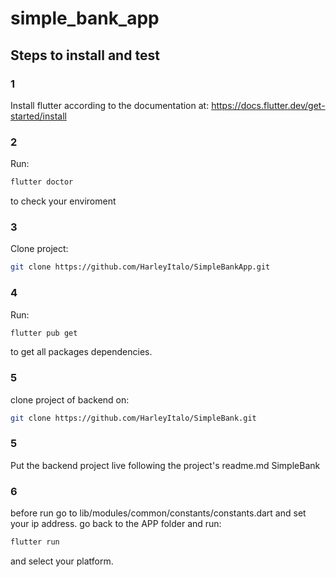 # simple_bank_app

## Steps to install and test

### 1
Install flutter according to the documentation at:
https://docs.flutter.dev/get-started/install

### 2
Run:
```sh
flutter doctor 
```
to check your enviroment

### 3 

Clone project:

```sh
git clone https://github.com/HarleyItalo/SimpleBankApp.git
```

### 4
Run:
```sh
flutter pub get
```
to get all packages dependencies.

### 5

clone project of backend on: 

```sh
git clone https://github.com/HarleyItalo/SimpleBank.git
```

### 5

Put the backend project live following the project's readme.md SimpleBank

### 6
before run go to lib/modules/common/constants/constants.dart
and set your ip address.
go back to the APP folder and run:

```sh
flutter run 
```

and select your platform.





